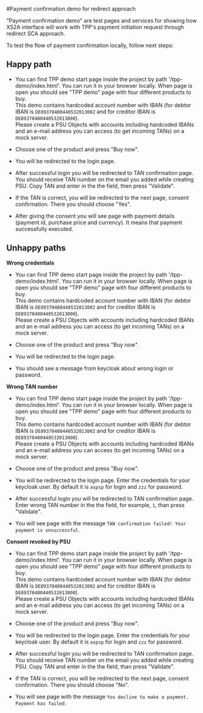 #Payment confirmation demo for redirect approach 

"Payment confirmation demo" are test pages and services for showing how XS2A interface will work with TPP's payment initiation request through redirect SCA approach.

To test the flow of payment confirmation locally, follow next steps:

## Happy path
* You can find TPP demo start page inside the project by path '/tpp-demo/index.html'. You can run it in your browser locally. When page is open you should see "TPP demo" page with four different products to buy.  
  This demo contains hardcoded account number with IBAN (for debtor IBAN is `DE89370400440532013002` and for creditor IBAN is `DE89370400440532013000`).  
  Please create a PSU Objects with accounts including hardcoded IBANs and an e-mail address you can access (to get incoming TANs) on a mock server.
                                                                                                  
* Choose one of the product and press "Buy now".

* You will be redirected to the login page. 

* After successful login you will be redirected to TAN confirmation page. You should receive TAN number on the email you added while creating PSU. Copy TAN and enter in the the field, then press "Validate".

* If the TAN is correct, you will be redirected to the next page, consent confirmation. There you should choose "Yes".

* After giving the consent you will see page with payment details (payment id, purchase price and currency). It means that payment successfully executed.

## Unhappy paths

   **Wrong credentials**

   * You can find TPP demo start page inside the project by path '/tpp-demo/index.html'. You can run it in your browser locally. When page is open you should see "TPP demo" page with four different products to buy.  
     This demo contains hardcoded account number with IBAN (for debtor IBAN is `DE89370400440532013002` and for creditor IBAN is `DE89370400440532013000`).  
     Please create a PSU Objects with accounts including hardcoded IBANs and an e-mail address you can access (to get incoming TANs) on a mock server.
  
   * Choose one of the product and press "Buy now".
   
   * You will be redirected to the login page.
   
   * You should see a message from keycloak about wrong login or password.
   
   **Wrong TAN number**
   
   * You can find TPP demo start page inside the project by path '/tpp-demo/index.html'. You can run it in your browser locally. When page is open you should see "TPP demo" page with four different products to buy.  
     This demo contains hardcoded account number with IBAN (for debtor IBAN is `DE89370400440532013002` and for creditor IBAN is `DE89370400440532013000`).  
     Please create a PSU Objects with accounts including hardcoded IBANs and an e-mail address you can access (to get incoming TANs) on a mock server.
        
   * Choose one of the product and press "Buy now".
   
   * You will be redirected to the login page. Enter the credentials for your keycloak user. By default it is `aspsp` for login and `zzz` for password.
   
   * After successful login you will be redirected to TAN confirmation page. Enter  wrong TAN number in the the field, for example, `1`, than press "Validate".

   * You will see page with the message  `TAN confirmation failed! Your payment is unsuccessful`.
   
   **Consent revoked by PSU**
   
   * You can find TPP demo start page inside the project by path '/tpp-demo/index.html'. You can run it in your browser locally. When page is open you should see "TPP demo" page with four different products to buy.  
     This demo contains hardcoded account number with IBAN (for debtor IBAN is `DE89370400440532013002` and for creditor IBAN is `DE89370400440532013000`).  
     Please create a PSU Objects with accounts including hardcoded IBANs and an e-mail address you can access (to get incoming TANs) on a mock server.
        
   * Choose one of the product and press "Buy now".

   * You will be redirected to the login page. Enter the credentials for your keycloak user. By default it is `aspsp` for login and `zzz` for password.

   * After successful login you will be redirected to TAN confirmation page. You should receive TAN number on the email you added while creating PSU. Copy TAN and enter in the the field, than press "Validate".

   * If the TAN is correct, you will be redirected to the next page, consent confirmation. There you should choose "No".
   
   * You will see page with the message  `You decline to make a payment. Payment has failed`.
